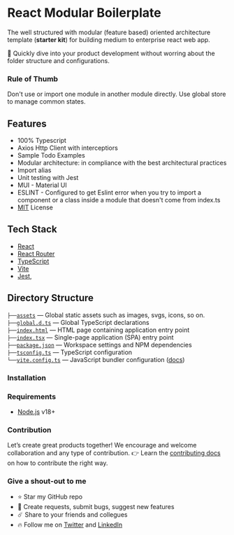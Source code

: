 # React Modular Boilerplate

The well structured with modular (feature based) oriented architecture template (**starter kit**) for building medium to enterprise react web app.

🚀 Quickly dive into your product development without worring about the folder structure and configurations.

### Rule of Thumb 
Don't use or import one module in another module directly. Use global store to manage common states. 

## Features
- 100% Typescript
- Axios Http Client with interceptiors
- Sample Todo Examples
- Modular architecture: in compliance with the  best architectural practices
- Import alias 
- Unit testing with Jest
- MUI - Material UI 
- ESLINT - Configured to get Eslint error when you try to import a component or a class inside a module that doesn't come from index.ts
- [MIT](LICENSE) License

## Tech Stack
- [React](https://reactjs.org/)
- [React Router](https://reactrouter.com/)
- [TypeScript](https://www.typescriptlang.org/)
- [Vite](https://vitejs.dev/)
- [Jest](https://jestjs.io/),

## Directory Structure

`├──`[`assets`](./assets) — Global static assets such as images, svgs, icons, so on.<br>
`├──`[`global.d.ts`](./global.d.ts) — Global TypeScript declarations<br>
`├──`[`index.html`](./index.html) — HTML page containing application entry point<br>
`├──`[`index.tsx`](./index.tsx) — Single-page application (SPA) entry point<br>
`├──`[`package.json`](./package.json) — Workspace settings and NPM dependencies<br>
`├──`[`tsconfig.ts`](./tsconfig.json) — TypeScript configuration<br>
`└──`[`vite.config.ts`](./vite.config.ts) — JavaScript bundler configuration ([docs](https://vitejs.dev/config/))<br>


### Installation


### Requirements
- [Node.js](https://nodejs.org/) v18+

### Contribution
Let’s create great products together! We encourage and welcome collaboration and any type of contribution. 👉 Learn the [contributing docs](CONTRIBUTING.md) on how to contribute the right way.


###  Give a shout-out to me

- ⭐ Star my GitHub repo
- 🐞 Create requests, submit bugs, suggest new features
- ☄️  Share to your friends and collegues
- 🔥 Follow me on [Twitter](https://twitter.com/MelakeWub) and [LinkedIn](https://www.linkedin.com/in/melake-wub/)